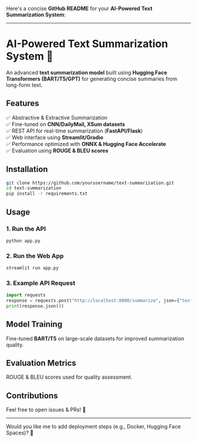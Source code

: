 Here's a concise **GitHub README** for your **AI-Powered Text Summarization System**:  

---

# **AI-Powered Text Summarization System** 🚀  

An advanced **text summarization model** built using **Hugging Face Transformers (BART/T5/GPT)** for generating concise summaries from long-form text.  

## **Features**  
✅ Abstractive & Extractive Summarization  
✅ Fine-tuned on **CNN/DailyMail, XSum datasets**  
✅ REST API for real-time summarization (**FastAPI/Flask**)  
✅ Web interface using **Streamlit/Gradio**  
✅ Performance optimized with **ONNX & Hugging Face Accelerate**  
✅ Evaluation using **ROUGE & BLEU scores**  

## **Installation**  
```bash
git clone https://github.com/yourusername/text-summarization.git
cd text-summarization
pip install -r requirements.txt
```

## **Usage**  
### **1. Run the API**  
```bash
python app.py
```
### **2. Run the Web App**  
```bash
streamlit run app.py
```
### **3. Example API Request**  
```python
import requests
response = requests.post("http://localhost:8000/summarize", json={"text": "Your long text here."})
print(response.json())
```

## **Model Training**  
Fine-tuned **BART/T5** on large-scale datasets for improved summarization quality.  

## **Evaluation Metrics**  
ROUGE & BLEU scores used for quality assessment.  

## **Contributions**  
Feel free to open issues & PRs! 🚀  

---

Would you like me to add deployment steps (e.g., Docker, Hugging Face Spaces)? 🚀
